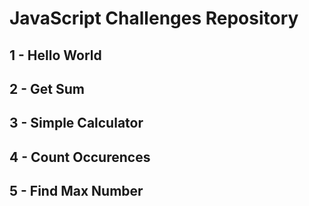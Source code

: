 # JavaScript Challenges Repository

## 1 - Hello World

## 2 - Get Sum

## 3 - Simple Calculator

## 4 - Count Occurences

## 5 - Find Max Number

